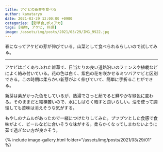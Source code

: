 ```yaml
---
title: アケビの新芽を食べる
author: kamataryo
date: 2021-03-29 12:00:00 +0900
categories: [野草食,ポスアカ]
tags: [植物, アケビ, 料理]
image: /assets/img/posts/2021/03/29/IMG_9922.jpg
---
```


春になってアケビの芽が伸びている。山菜として食べられるらしいので試してみる。

---

アケビはごくありふれた雑草で、日当たりの良い道路沿いのフェンスや植栽などによく絡み付いている。花の色は白く、紫色の花を咲かせるミツバアケビと区別できる。この時期は柔らかい新芽がよく伸びていて、簡単に手折ることができる。

新芽は紫がかった色をしているが、熱湯でさっと茹でると鮮やかな緑色に変わる。そのままだと結構苦いので、水にしばらく晒すと良いらしい。油を使って調理しても苦味は消えそうな気がする。

もやしのナムルがあったので一緒につけたりしてみた。プツプツとした食感で食味がよく、ビールなどに合いそうな味がする。柔らかくなってしまわないように茹で過ぎない方が良さそう。

{% include image-gallery.html folder="/assets/img/posts/2021/03/29/01" %}